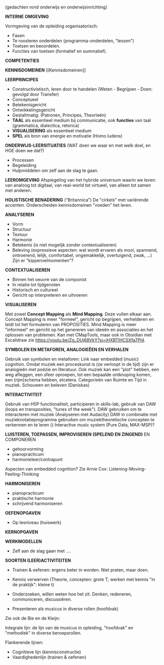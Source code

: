 (gedachten rond onderwijs en onderwijsinrichting)

**INTERNE OMGEVING**

Vormgeving van de opleiding organisatorisch:
- Fasen
- Te roosteren onderdelen (programma-onderdelen, "lessen")
- Toetsen en beoordelen.
- Functies van toetsen (formatief en summatief).

**COMPETENTIES**


**KENNISDOMEINEN**
[[Kennisdomeinen]]

**LEERPRINCIPES**
- Constructivistisch, leren door te handelen (Weten  - Begrijpen - Doen: gevolgd door Transfer)
- Conceptueel
- Betekenisgericht 
- Ontwikkelingsgericht
- Gestaltmatig: (Patronen, Principes, Theorieën)
- **TAAL** als essentieel medium bij communicatie, ook **functies** van taal (grammatica, dialectica, retorica)
- **VISUALISERING** als essentieel medium
- **SPEL** als bron van energie en motivatie (Homo ludens)

**ONDERWIJS-LEERSITUATIES** (WAT doen we waar en met welk doel, en HOE doen we dat?)
- Processen
- Begeleiding
- Hulpmiddelen om zelf aan de slag te gaan.

**LEEROMGEVING**
Afspiegeling van het hybride universum waarin we leven: van analoog tot digitaal, van real-world tot virtueel, van alleen tot samen met anderen.

**HOLISTISCHE BENADERING** ("Britannica") 
De "cirkels" met variërende accenten.
Onderscheiden kennisdomeinen "voeden" het leren.

**ANALYSEREN**
- Vorm
- Structuur
- Textuur
- Harmonie
- Betekenis (is niet mogelijk zonder contextualiseren)
- Beleving (expressieve aspecten: wat wordt ervaren als mooi, spannend, ontroerend, lelijk, comfortabel, ongemakkelijk, overtuigend, zwak, ...) Zijn er "kippenvelmomenten"?

**CONTEXTUALISEREN**
- Binnen het oeuvre van de componist
- In relatie tot tijdgenoten
- Historisch en cultureel 
- Gericht op interpreteren en uitvoeren

**VISUALISEREN**

Met zowel **Concept Mapping** als **Mind Mapping**. Deze vullen elkaar aan. Concept Mapping is meer "formeel", gericht op begrijpen, verhelderen en leidt tot het formuleren van PROPOSITIES. Mind Mapping is meer "informeel" en gericht op het genereren van ideeën en associaties en het oplossen van problemen.
Kan met CMapTools, maar ook in Obsidian met Excalidraw zie https://youtu.be/Zg_DUj68VkY?si=jHXBTIHCSXfa7Pl4. 

**SYMBOLEN EN METAFOREN, ANALOGIEËEN EN VERHALEN**

Gebruik van symbolen en metaforen: Link naar embedded (music) cognition.
Omdat muziek een proceskunst is (ze verloopt in de tijd) zijn er analogieën met poëzie en literatuur. Ook muziek kan een "plot" hebben, een weg afleggen, een sfeer oproepen, tot een bepaalde ontknoping komen, een (rijm)schema hebben, etcetera. 
Categorieën van Ruimte en Tijd in muziek.
Schouwen en beleven (Daniskas)

**INTERACTIVITEIT**

Gebruik van H5P functionaliteit, participeren in skills-lab, gebruik van DAW (loops en transposities, "tunes of the week").
DAW gebruiken om te interacteren met muziek (Analyseren met Audacity)
DAW in combinatie met muzieknotatieprogramma gebruiken om muziektheoretische concepten te verkennen en te leren ()
Interactive music system (Pure Data, MAX-MSP)?

**LUISTEREN, TOEPASSEN, IMPROVISEREN (SPELEND EN ZINGEND)** EN COMPONEREN
- gehoorvorming
- pianopracticum
- harmonieleer/contrapunt

Aspecten van embedded cognition? 
Zie Arnie Cox: Listening-Moving-Feeling-Thinking

**HARMONISEREN** 
- pianopracticum
- praktische harmonie
- schrijvend harmoniseren

**OEFENOPGAVEN**
- Op lesniveau (huiswerk)

**KERNOPGAVEN**

**WERKMODELLEN**
- Zelf aan de slag gaan met ....

**SOORTEN (LEER)ACTIVITEITEN**
- Trainen & oefenen: ergens beter in worden. Niet praten, maar doen.
- Kennis verwerven (Theorie, concepten: grote T; werken met kennis "in de praktijk": kleine t)
- Onderzoeken, willen weten hoe het zit. Denken, redeneren, communiceren, discussiëren.

- Presenteren als musicus in diverse rollen (hoofdvak)

Zie ook de Bie en de Kleijn:

Integrale lijn: de lijn van de musicus in opleiding, "hoofdvak" en "methodiek" in diverse beroepsrollen.

Flankerende lijnen:
- Cognitieve lijn (kennisconstructie)
- Vaardighedenlijn (trainen & oefenen)

